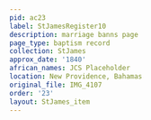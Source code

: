 ```yaml
---
pid: ac23
label: StJamesRegister10
description: marriage banns page
page_type: baptism record
collection: StJames
approx_date: '1840'
african_names: JCS Placeholder
location: New Providence, Bahamas
original_file: IMG_4107
order: '23'
layout: StJames_item
---
```

